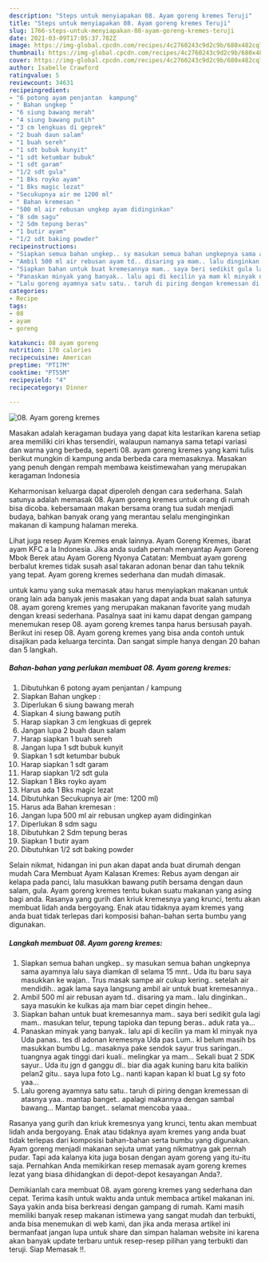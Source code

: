 ```yaml
---
description: "Steps untuk menyiapakan 08. Ayam goreng kremes Teruji"
title: "Steps untuk menyiapakan 08. Ayam goreng kremes Teruji"
slug: 1766-steps-untuk-menyiapakan-08-ayam-goreng-kremes-teruji
date: 2021-03-09T17:05:37.782Z
image: https://img-global.cpcdn.com/recipes/4c2760243c9d2c9b/680x482cq70/08-ayam-goreng-kremes-foto-resep-utama.jpg
thumbnail: https://img-global.cpcdn.com/recipes/4c2760243c9d2c9b/680x482cq70/08-ayam-goreng-kremes-foto-resep-utama.jpg
cover: https://img-global.cpcdn.com/recipes/4c2760243c9d2c9b/680x482cq70/08-ayam-goreng-kremes-foto-resep-utama.jpg
author: Isabelle Crawford
ratingvalue: 5
reviewcount: 34631
recipeingredient:
- "6 potong ayam penjantan  kampung"
- " Bahan ungkep "
- "6 siung bawang merah"
- "4 siung bawang putih"
- "3 cm lengkuas di geprek"
- "2 buah daun salam"
- "1 buah sereh"
- "1 sdt bubuk kunyit"
- "1 sdt ketumbar bubuk"
- "1 sdt garam"
- "1/2 sdt gula"
- "1 Bks royko ayam"
- "1 Bks magic lezat"
- "Secukupnya air me 1200 ml"
- " Bahan kremesan "
- "500 ml air rebusan ungkep ayam didinginkan"
- "8 sdm sagu"
- "2 Sdm tepung beras"
- "1 butir ayam"
- "1/2 sdt baking powder"
recipeinstructions:
- "Siapkan semua bahan ungkep.. sy masukan semua bahan ungkepnya sama ayamnya lalu saya diamkan dl selama 15 mnt.. Uda itu baru saya masukkan ke wajan.. Trus masak sampe air cukup kering.. setelah air mendidih.. agak lama saya langsung ambil air untuk buat kremesannya.."
- "Ambil 500 ml air rebusan ayam td.. disaring ya mam.. lalu dinginkan.. saya masukin ke kulkas aja mam biar cepet dingin hehee.."
- "Siapkan bahan untuk buat kremesannya mam.. saya beri sedikit gula lagi mam.. masukan telur, tepung tapioka dan tepung beras.. aduk rata ya..."
- "Panaskan minyak yang banyak.. lalu api di kecilin ya mam kl minyak nya Uda panas.. tes dl adonan kremesnya Uda pas Lum.. kl belum masih bs masukkan bumbu Lg.. masaknya pake sendok sayur trus saringan.. tuangnya agak tinggi dari kuali.. melingkar ya mam... Sekali buat 2 SDK sayur.. Uda itu jgn d ganggu dl.. biar dia agak kuning baru kita balikin pelan2 gitu.. saya lupa foto Lg.. nanti kapan kapan kl buat Lg sy foto yaa..."
- "Lalu goreng ayamnya satu satu.. taruh di piring dengan kremessan di atasnya yaa.. mantap banget.. apalagi makannya dengan sambal bawang... Mantap banget.. selamat mencoba yaaa.."
categories:
- Recipe
tags:
- 08
- ayam
- goreng

katakunci: 08 ayam goreng 
nutrition: 170 calories
recipecuisine: American
preptime: "PT17M"
cooktime: "PT55M"
recipeyield: "4"
recipecategory: Dinner

---
```



![08. Ayam goreng kremes](https://img-global.cpcdn.com/recipes/4c2760243c9d2c9b/680x482cq70/08-ayam-goreng-kremes-foto-resep-utama.jpg)

Masakan adalah keragaman budaya yang dapat kita lestarikan karena setiap area memiliki ciri khas tersendiri, walaupun namanya sama tetapi variasi dan warna yang berbeda, seperti 08. ayam goreng kremes yang kami tulis berikut mungkin di kampung anda berbeda cara memasaknya. Masakan yang penuh dengan rempah membawa keistimewahan yang merupakan keragaman Indonesia

Keharmonisan keluarga dapat diperoleh dengan cara sederhana. Salah satunya adalah memasak 08. Ayam goreng kremes untuk orang di rumah bisa dicoba. kebersamaan makan bersama orang tua sudah menjadi budaya, bahkan banyak orang yang merantau selalu menginginkan makanan di kampung halaman mereka.

Lihat juga resep Ayam Kremes enak lainnya. Ayam Goreng Kremes, ibarat ayam KFC a la Indonesia. Jika anda sudah pernah menyantap Ayam Goreng Mbok Berek atau Ayam Goreng Nyonya Catatan: Membuat ayam goreng berbalut kremes tidak susah asal takaran adonan benar dan tahu teknik yang tepat. Ayam goreng kremes sederhana dan mudah dimasak.

untuk kamu yang suka memasak atau harus menyiapkan makanan untuk orang lain ada banyak jenis masakan yang dapat anda buat salah satunya 08. ayam goreng kremes yang merupakan makanan favorite yang mudah dengan kreasi sederhana. Pasalnya saat ini kamu dapat dengan gampang menemukan resep 08. ayam goreng kremes tanpa harus bersusah payah.
Berikut ini resep 08. Ayam goreng kremes yang bisa anda contoh untuk disajikan pada keluarga tercinta. Dan sangat simple hanya dengan 20 bahan dan 5 langkah.


<!--inarticleads1-->

##### Bahan-bahan yang perlukan membuat 08. Ayam goreng kremes:

1. Dibutuhkan 6 potong ayam penjantan / kampung
1. Siapkan  Bahan ungkep :
1. Diperlukan 6 siung bawang merah
1. Siapkan 4 siung bawang putih
1. Harap siapkan 3 cm lengkuas di geprek
1. Jangan lupa 2 buah daun salam
1. Harap siapkan 1 buah sereh
1. Jangan lupa 1 sdt bubuk kunyit
1. Siapkan 1 sdt ketumbar bubuk
1. Harap siapkan 1 sdt garam
1. Harap siapkan 1/2 sdt gula
1. Siapkan 1 Bks royko ayam
1. Harus ada 1 Bks magic lezat
1. Dibutuhkan Secukupnya air (me: 1200 ml)
1. Harus ada  Bahan kremesan :
1. Jangan lupa 500 ml air rebusan ungkep ayam didinginkan
1. Diperlukan 8 sdm sagu
1. Dibutuhkan 2 Sdm tepung beras
1. Siapkan 1 butir ayam
1. Dibutuhkan 1/2 sdt baking powder


Selain nikmat, hidangan ini pun akan dapat anda buat dirumah dengan mudah Cara Membuat Ayam Kalasan Kremes: Rebus ayam dengan air kelapa pada panci, lalu masukkan bawang putih bersama dengan daun salam, gula. Ayam goreng kremes tentu bukan suatu makanan yang asing bagi anda. Rasanya yang gurih dan kriuk kremesnya yang krunci, tentu akan membuat lidah anda bergoyang. Enak atau tidaknya ayam kremes yang anda buat tidak terlepas dari komposisi bahan-bahan serta bumbu yang digunakan. 

<!--inarticleads2-->

##### Langkah membuat  08. Ayam goreng kremes:

1. Siapkan semua bahan ungkep.. sy masukan semua bahan ungkepnya sama ayamnya lalu saya diamkan dl selama 15 mnt.. Uda itu baru saya masukkan ke wajan.. Trus masak sampe air cukup kering.. setelah air mendidih.. agak lama saya langsung ambil air untuk buat kremesannya..
1. Ambil 500 ml air rebusan ayam td.. disaring ya mam.. lalu dinginkan.. saya masukin ke kulkas aja mam biar cepet dingin hehee..
1. Siapkan bahan untuk buat kremesannya mam.. saya beri sedikit gula lagi mam.. masukan telur, tepung tapioka dan tepung beras.. aduk rata ya...
1. Panaskan minyak yang banyak.. lalu api di kecilin ya mam kl minyak nya Uda panas.. tes dl adonan kremesnya Uda pas Lum.. kl belum masih bs masukkan bumbu Lg.. masaknya pake sendok sayur trus saringan.. tuangnya agak tinggi dari kuali.. melingkar ya mam... Sekali buat 2 SDK sayur.. Uda itu jgn d ganggu dl.. biar dia agak kuning baru kita balikin pelan2 gitu.. saya lupa foto Lg.. nanti kapan kapan kl buat Lg sy foto yaa...
1. Lalu goreng ayamnya satu satu.. taruh di piring dengan kremessan di atasnya yaa.. mantap banget.. apalagi makannya dengan sambal bawang... Mantap banget.. selamat mencoba yaaa..


Rasanya yang gurih dan kriuk kremesnya yang krunci, tentu akan membuat lidah anda bergoyang. Enak atau tidaknya ayam kremes yang anda buat tidak terlepas dari komposisi bahan-bahan serta bumbu yang digunakan. Ayam goreng menjadi makanan sejuta umat yang nikmatnya gak pernah pudar. Tapi ada kalanya kita juga bosan dengan ayam goreng yang itu-itu saja. Pernahkan Anda memikirkan resep memasak ayam goreng kremes lezat yang biasa dihidangkan di depot-depot kesayangan Anda?. 

Demikianlah cara membuat 08. ayam goreng kremes yang sederhana dan cepat. Terima kasih untuk waktu anda untuk membaca artikel makanan ini. Saya yakin anda bisa berkreasi dengan gampang di rumah. Kami masih memiliki banyak resep makanan istimewa yang sangat mudah dan terbukti, anda bisa menemukan di web kami, dan jika anda merasa artikel ini bermanfaat jangan lupa untuk share dan simpan halaman website ini karena akan banyak update terbaru untuk resep-resep pilihan yang terbukti dan teruji. Siap Memasak !!. 
